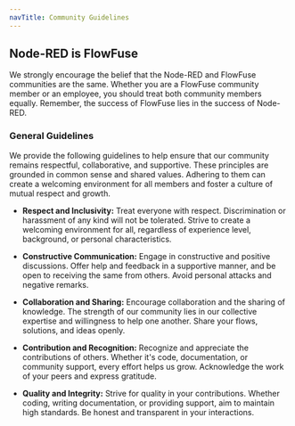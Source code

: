```yaml
---
navTitle: Community Guidelines
---
```


## Node-RED is FlowFuse

We strongly encourage the belief that the Node-RED and FlowFuse communities are the same. Whether you are a FlowFuse community member or an employee, you should treat both community members equally. Remember, the success of FlowFuse lies in the success of Node-RED.

### General Guidelines

We provide the following guidelines to help ensure that our community remains respectful, collaborative, and supportive. These principles are grounded in common sense and shared values. Adhering to them can create a welcoming environment for all members and foster a culture of mutual respect and growth.

- **Respect and Inclusivity:** Treat everyone with respect. Discrimination or harassment of any kind will not be tolerated. Strive to create a welcoming environment for all, regardless of experience level, background, or personal characteristics.

- **Constructive Communication:** Engage in constructive and positive discussions. Offer help and feedback in a supportive manner, and be open to receiving the same from others. Avoid personal attacks and negative remarks.

- **Collaboration and Sharing:** Encourage collaboration and the sharing of knowledge. The strength of our community lies in our collective expertise and willingness to help one another. Share your flows, solutions, and ideas openly.

- **Contribution and Recognition:** Recognize and appreciate the contributions of others. Whether it's code, documentation, or community support, every effort helps us grow. Acknowledge the work of your peers and express gratitude.

- **Quality and Integrity:** Strive for quality in your contributions. Whether coding, writing documentation, or providing support, aim to maintain high standards. Be honest and transparent in your interactions.
